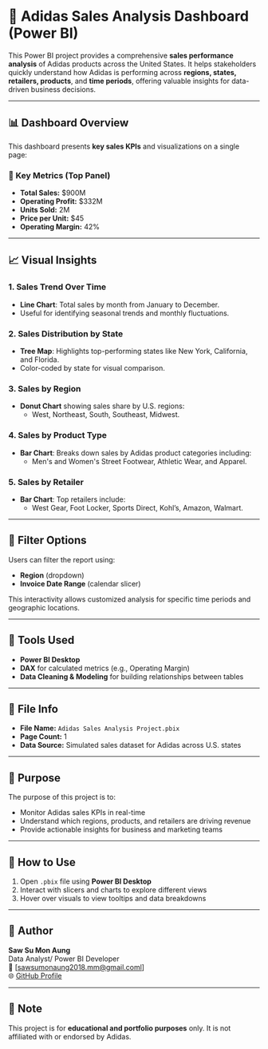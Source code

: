 # 👟 Adidas Sales Analysis Dashboard (Power BI)

This Power BI project provides a comprehensive **sales performance analysis** of Adidas products across the United States. It helps stakeholders quickly understand how Adidas is performing across **regions, states, retailers, products**, and **time periods**, offering valuable insights for data-driven business decisions.

---

## 📊 Dashboard Overview

This dashboard presents **key sales KPIs** and visualizations on a single page:

### 🧾 Key Metrics (Top Panel)
- **Total Sales:** $900M
- **Operating Profit:** $332M
- **Units Sold:** 2M
- **Price per Unit:** $45
- **Operating Margin:** 42%

---

## 📈 Visual Insights

### 1. **Sales Trend Over Time**
- **Line Chart**: Total sales by month from January to December.
- Useful for identifying seasonal trends and monthly fluctuations.

### 2. **Sales Distribution by State**
- **Tree Map**: Highlights top-performing states like New York, California, and Florida.
- Color-coded by state for visual comparison.

### 3. **Sales by Region**
- **Donut Chart** showing sales share by U.S. regions:
  - West, Northeast, South, Southeast, Midwest.

### 4. **Sales by Product Type**
- **Bar Chart**: Breaks down sales by Adidas product categories including:
  - Men's and Women's Street Footwear, Athletic Wear, and Apparel.

### 5. **Sales by Retailer**
- **Bar Chart**: Top retailers include:
  - West Gear, Foot Locker, Sports Direct, Kohl’s, Amazon, Walmart.

---

## 🔎 Filter Options
Users can filter the report using:
- **Region** (dropdown)
- **Invoice Date Range** (calendar slicer)

This interactivity allows customized analysis for specific time periods and geographic locations.

---

## 🔧 Tools Used
- **Power BI Desktop**
- **DAX** for calculated metrics (e.g., Operating Margin)
- **Data Cleaning & Modeling** for building relationships between tables

---

## 📁 File Info
- **File Name:** `Adidas Sales Analysis Project.pbix`
- **Page Count:** 1
- **Data Source:** Simulated sales dataset for Adidas across U.S. states

---

## 📌 Purpose
The purpose of this project is to:
- Monitor Adidas sales KPIs in real-time
- Understand which regions, products, and retailers are driving revenue
- Provide actionable insights for business and marketing teams

---

## 🚀 How to Use
1. Open `.pbix` file using **Power BI Desktop**
2. Interact with slicers and charts to explore different views
3. Hover over visuals to view tooltips and data breakdowns

---

## 👤 Author
**Saw Su Mon Aung**  
Data Analyst/ Power BI Developer  
📧 [sawsumonaung2018.mm@gmail.coml]  
🌐 [GitHub Profile](https://github.com/sawsumonaung)

---

## 📌 Note
This project is for **educational and portfolio purposes** only. It is not affiliated with or endorsed by Adidas.

